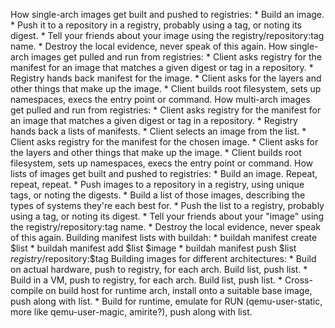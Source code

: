 How single-arch images get built and pushed to registries:
	* Build an image.
	* Push it to a repository in a registry, probably using a tag, or noting its digest.
	* Tell your friends about your image using the registry/repository:tag name.
	* Destroy the local evidence, never speak of this again.
How single-arch images get pulled and run from registries:
	* Client asks registry for the manifest for an image that matches a given digest or tag in a repository.
	* Registry hands back manifest for the image.
	* Client asks for the layers and other things that make up the image.
	* Client builds root filesystem, sets up namespaces, execs the entry point or command.
How multi-arch images get pulled and run from registries:
	* Client asks registry for the manifest for an image that matches a given digest or tag in a repository.
	* Registry hands back a lists of manifests.
	* Client selects an image from the list.
	* Client asks registry for the manifest for the chosen image.
	* Client asks for the layers and other things that make up the image.
	* Client builds root filesystem, sets up namespaces, execs the entry point or command.
How lists of images get built and pushed to registries:
	* Build an image.  Repeat, repeat, repeat.
	* Push images to a repository in a registry, using unique tags, or noting the digests.
	* Build a list of those images, describing the types of systems they're each best for.
	* Push the list to a registry, probably using a tag, or noting its digest.
	* Tell your friends about your "image" using the registry/repository:tag name.
	* Destroy the local evidence, never speak of this again.
Building manifest lists with buildah:
	* buildah manifest create $list
	* buildah manifest add $list $image
	* buildah manifest push $list $registry/$repository:$tag
Building images for different architectures:
	* Build on actual hardware, push to registry, for each arch.  Build list, push list.
	* Build in a VM, push to registry, for each arch.  Build list, push list.
	* Cross-compile on build host for runtime arch, install onto a suitable base image, push along with list.
	* Build for runtime, emulate for RUN (qemu-user-static, more like qemu-user-magic, amirite?), push along with list.
